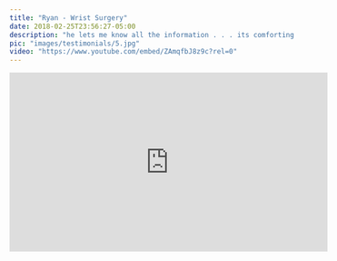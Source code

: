 ```yaml
---
title: "Ryan - Wrist Surgery"
date: 2018-02-25T23:56:27-05:00
description: "he lets me know all the information . . . its comforting . . ."
pic: "images/testimonials/5.jpg"
video: "https://www.youtube.com/embed/ZAmqfbJ8z9c?rel=0"
---
```


<iframe width="560" height="315" src="https://www.youtube.com/embed/ZAmqfbJ8z9c?rel=0" frameborder="0" allow="autoplay; encrypted-media" allowfullscreen></iframe>
